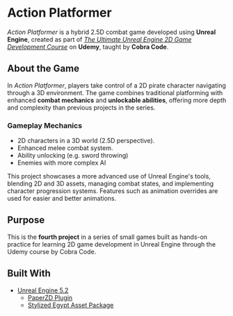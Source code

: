 # Action Platformer

*Action Platformer* is a hybrid 2.5D combat game developed using **Unreal Engine**, created as part of [*The Ultimate Unreal Engine 2D Game Development Course*](https://www.udemy.com/course/unreal-2d-course/) on **Udemy**, taught by **Cobra Code**.

## About the Game
In *Action Platformer*, players take control of a 2D pirate character navigating through a 3D environment. The game combines traditional platforming with enhanced **combat mechanics** and **unlockable abilities**, offering more depth and complexity than previous projects in the series.

### Gameplay Mechanics
- 2D characters in a 3D world (2.5D perspective).
- Enhanced melee combat system.
- Ability unlocking (e.g. sword throwing)
- Enemies with more complex AI

This project showcases a more advanced use of Unreal Engine's tools, blending 2D and 3D assets, managing combat states, and implementing character progression systems. Features such as animation overrides are used for easier and better animations.

## Purpose

This is the **fourth project** in a series of small games built as hands-on practice for learning 2D game development in Unreal Engine through the Udemy course by Cobra Code.

## Built With

- [Unreal Engine 5.2](https://www.unrealengine.com/)
    - [PaperZD Plugin](https://www.fab.com/listings/6664e3b5-e376-47aa-a0dd-f7bbbd5b93c0)
    - [Stylized Egypt Asset Package](https://www.fab.com/listings/c935ca3e-dbb1-4b7d-a080-65de129c60bd)
